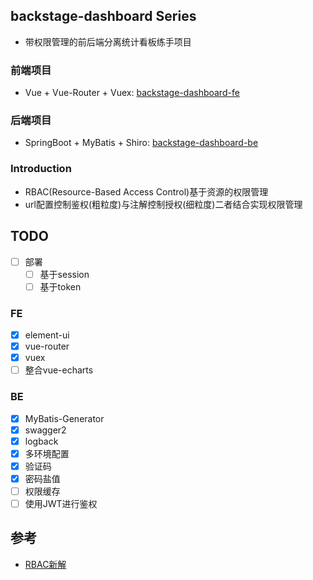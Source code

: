 ## backstage-dashboard Series
* 带权限管理的前后端分离统计看板练手项目

### 前端项目 
* Vue + Vue-Router + Vuex: [backstage-dashboard-fe](https://github.com/PierceTsu/backstage-dashboard-fe)

### 后端项目
* SpringBoot + MyBatis + Shiro: [backstage-dashboard-be](https://github.com/PierceTsu/backstage-dashboard-be)

### Introduction
* RBAC(Resource-Based Access Control)基于资源的权限管理
* url配置控制鉴权(粗粒度)与注解控制授权(细粒度)二者结合实现权限管理

## TODO
- [ ] 部署
    - [ ] 基于session
    - [ ] 基于token

### FE
- [x] element-ui
- [x] vue-router
- [x] vuex
- [ ] 整合vue-echarts

### BE
- [x] MyBatis-Generator
- [x] swagger2
- [x] logback
- [x] 多环境配置
- [x] 验证码
- [x] 密码盐值
- [ ] 权限缓存
- [ ] 使用JWT进行鉴权

## 参考
* [RBAC新解](http://globeeip.iteye.com/blog/1236167)
